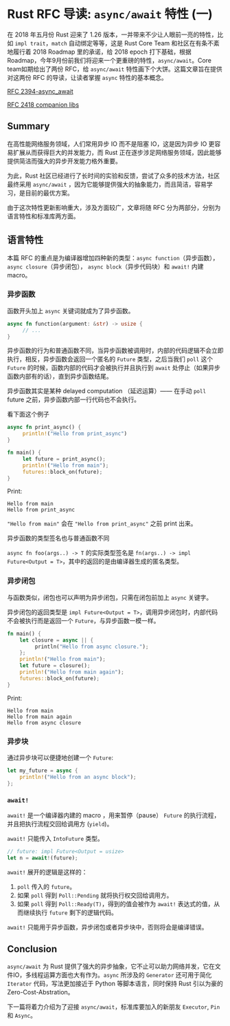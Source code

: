 # Rust RFC 导读:  `async/await` 特性 (一)

在 2018 年五月份 Rust 迎来了 1.26 版本，一并带来不少让人眼前一亮的特性，比如 `impl trait`，`match` 自动绑定等等，这是 Rust Core Team 和社区在有条不紊地履行着 2018 Roadmap 里的承诺，给 2018 epoch 打下基础，根据 Roadmap，今年9月份前我们将迎来一个更重磅的特性，`async/await`。Core team如期给出了两份 RFC，给 `async/await` 特性画下个大饼。这篇文章旨在提供对这两份 RFC 的导读，让读者掌握 `async` 特性的基本概念。

[RFC 2394-async_await](https://github.com/rust-lang/rfcs/blob/master/text/2394-async_await.md)

[RFC 2418 companion libs](https://github.com/aturon/rfcs/blob/async-trait/text/0000-async.md)

## Summary

在高性能网络服务领域，人们常用异步 IO 而不是阻塞 IO，这是因为异步 IO 更容易扩展从而获得巨大的并发能力，而 Rust 正在逐步涉足网络服务领域，因此能够提供简洁而强大的异步开发能力格外重要。

为此，Rust 社区已经进行了长时间的实验和反馈，尝试了众多的技术方法，社区最终采用 `async/await` ，因为它能够提供强大的抽象能力，而且简洁，容易学习，是目前的最优方案。



由于这次特性更新影响重大，涉及方面较广，文章将随 RFC 分为两部分，分别为语言特性和标准库两方面。

## 语言特性

本篇 RFC 的重点是为编译器增加四种新的类型：`async function`（异步函数），`async closure`（异步闭包）， `async block`（异步代码块）和 `await!` 内建 macro。

### 异步函数

函数开头加上 `async` 关键词就成为了异步函数。

```rust
async fn function(argument: &str) -> usize {
     // ...
}
```

异步函数的行为和普通函数不同，当异步函数被调用时，内部的代码逻辑不会立即执行，相反，异步函数会返回一个匿名的 `Future` 类型，之后当我们 `poll` 这个 `Future` 的时候，函数内部的代码才会被执行并且执行到 `await` 处停止（如果异步函数内部有的话），直到异步函数结尾。

异步函数其实是某种 delayed computation （延迟运算）—— 在手动 `poll` future 之前，异步函数内部一行代码也不会执行。

看下面这个例子

```rust
async fn print_async() {
     println!("Hello from print_async")
}

fn main() {
     let future = print_async();
     println!("Hello from main");
     futures::block_on(future);
}
```

Print:
```
Hello from main
Hello from print_async
```
`"Hello from main"` 会在 `"Hello from print_async"` 之前 print 出来。

异步函数的类型签名也与普通函数不同

`async fn foo(args..) -> T` 的实际类型签名是 `fn(args..) -> impl Future<Output = T>`，其中的返回的是由编译器生成的匿名类型。


### 异步闭包

与函数类似，闭包也可以声明为异步闭包，只需在闭包前加上 `async` 关键字。

异步闭包的返回类型是 `impl Future<Output = T>`，调用异步闭包时，内部代码不会被执行而是返回一个 `Future`，与异步函数一模一样。

```rust
fn main() {
    let closure = async || {
         println("Hello from async closure.");
    };
    println!("Hello from main");
    let future = closure();
    println!("Hello from main again");
    futures::block_on(future);
}
```

Print:
```
Hello from main
Hello from main again
Hello from async closure
```

### 异步块

通过异步块可以便捷地创建一个 `Future`:

```rust
let my_future = async {
    println!("Hello from an async block");
};
```

### `await!`

`await!` 是一个编译器内建的 macro ，用来暂停（pause） `Future` 的执行流程，并且把执行流程交回给调用方 (`yield`)。

`await!` 只能传入 `IntoFuture` 类型。

```rust
// future: impl Future<Output = usize>
let n = await!(future);
```

`await!` 展开的逻辑是这样的：
1. `poll` 传入的 `future`。
2. 如果 `poll` 得到 `Poll::Pending` 就将执行权交回给调用方。
3. 如果 `poll` 得到 `Poll::Ready(T)`，得到的值会被作为 `await!` 表达式的值，从而继续执行 `future` 剩下的逻辑代码。

`await!` 只能用于异步函数，异步闭包或者异步块中，否则将会是编译错误。

## Conclusion
`async/await` 为 Rust 提供了强大的异步抽象，它不止可以助力网络并发，它在文件IO，多线程运算方面也大有作为。`async` 所涉及的 `Generator` 还可用于简化 `Iterator` 代码，写法更加接近于 Python 等脚本语言，同时保持 Rust 引以为豪的 Zero-Cost-Abstration。 

下一篇将着力介绍为了迎接 `async/await`，标准库要加入的新朋友 `Executor`, `Pin` 和 `Async`。
